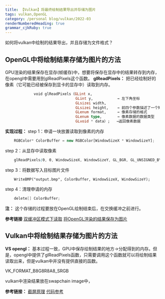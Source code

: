 ```yaml
---
title: 【Vulkan】将最终绘制结果导出并存储为图片
tags: vulkan,OpenGL
category: /personal blog/vulkan/2022-03
renderNumberedHeading: true
grammar_cjkRuby: true
---
```



如何将vulkan中绘制的结果导出，并且存储为文件格式？

## OpenGL中将绘制结果存储为图片的方法
GPU渲染的结果保存在显存(帧缓存)中，想要将保存在显存中的结果转存到内存，在opengl中需要用到glReadPixels这个函数。
**glReadPixels：** 把已经绘制好的像素（它可能已经被保存到显卡的显存中）读取到内存。

``` haskell
			 void glReadPixels（GLint x, 
								GLint y,       	   → 左下角坐标
								GLsizei width,
                      			GLsizei height,    → 前四个参数描述了一个矩形范围
                                GLenum format,     → 像素存储的格式
                                GLenum type,   	   → 像素数据的数据类型
                                GLvoid * data）;   →返回像素数据
```

**实现过程：** 
step 1：申请一块放置读取到像素的内存
``` javascript
	RGBColor* ColorBuffer = new RGBColor[WindowSizeX * WindowSizeY];
```
step 2：从显存中读取像素
``` scss
	glReadPixels(0, 0, WindowSizeX, WindowSizeY, GL_BGR, GL_UNSIGNED_BYTE, ColorBuffer);
```
step 3：将数据写入目标图片文件

``` reasonml
	WriteBMP("output.bmp", ColorBuffer, WindowSizeX, WindowSizeY);
```

step 4：清理申请的内存

``` gradle
	delete[] ColorBuffer;
```

**注：** 这个存储的过程要放在OpenGL绘制结束后，在交换缓冲之前进行。

**参考链接** 
[双缓冲区模式下读取](https://blog.csdn.net/cd_yourheart/article/details/123528957)
[将OpenGL渲染的结果保存为图片](https://blog.csdn.net/u013412391/article/details/120565095)

## Vulkan中将绘制结果存储为图片的方法
**VS opengl：** 基本过程一致，GPU中保存绘制结果的地方→分配得到的内存。但是，opengl中提供了glReadPixels函数，只需要调用这个函数就可以将绘制结果读取出来，但是vulkan中并没有提供直接的函数。

VK_FORMAT_B8G8R8A8_SRGB 

vulkan中渲染结果放在swapchain image中，
	
**参考链接：**
[截屏原理](https://gavinkg.github.io/ILearnVulkanFromScratch-CN/mdroot/Vulkan%20%E8%BF%9B%E9%98%B6/%E6%88%AA%E5%8F%96%E5%B1%8F%E5%B9%95/%E5%8E%9F%E7%90%86.html)
[代码参考](https://github.com/SaschaWillems/VulkanCapsViewer/blob/master/vulkancapsviewer.cpp)
